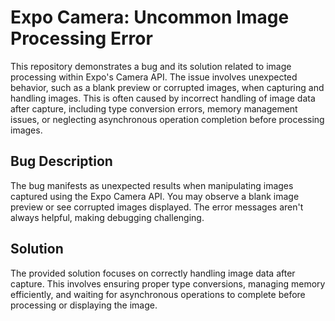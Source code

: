 # Expo Camera: Uncommon Image Processing Error

This repository demonstrates a bug and its solution related to image processing within Expo's Camera API. The issue involves unexpected behavior, such as a blank preview or corrupted images, when capturing and handling images. This is often caused by incorrect handling of image data after capture, including type conversion errors, memory management issues, or neglecting asynchronous operation completion before processing images.

## Bug Description

The bug manifests as unexpected results when manipulating images captured using the Expo Camera API. You may observe a blank image preview or see corrupted images displayed.  The error messages aren't always helpful, making debugging challenging.

## Solution

The provided solution focuses on correctly handling image data after capture. This involves ensuring proper type conversions, managing memory efficiently, and waiting for asynchronous operations to complete before processing or displaying the image.
